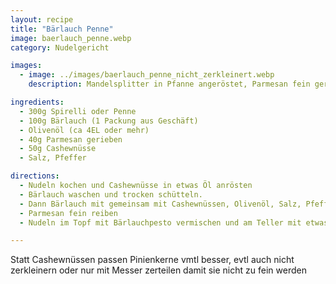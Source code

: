 ```yaml
---
layout: recipe
title: "Bärlauch Penne"
image: baerlauch_penne.webp
category: Nudelgericht

images:
  - image: ../images/baerlauch_penne_nicht_zerkleinert.webp
    description: Mandelsplitter in Pfanne angeröstet, Parmesan fein gerieben. Nudeln abgesiebt, zurück in Topf und alles zusammengeworfen ohne zerkleinern +Olivenöl. War ganz gut aber Basilikum ist zäh und hängt in Zähnen, den daher auf jeden Fall zerkleinern. Mandelsplitter waren aber gut (nur etwas zuviel und sie werden am Teller weich). Durch die dünnen Nudeln war es auch etwas trocken

ingredients:
  - 300g Spirelli oder Penne
  - 100g Bärlauch (1 Packung aus Geschäft)
  - Olivenöl (ca 4EL oder mehr)
  - 40g Parmesan gerieben
  - 50g Cashewnüsse
  - Salz, Pfeffer

directions:
  - Nudeln kochen und Cashewnüsse in etwas Öl anrösten
  - Bärlauch waschen und trocken schütteln.
  - Dann Bärlauch mit gemeinsam mit Cashewnüssen, Olivenöl, Salz, Pfeffer in Zerkleinerer geben und gut zerkleinern
  - Parmesan fein reiben
  - Nudeln im Topf mit Bärlauchpesto vermischen und am Teller mit etwas Parmesan und Olivenöl servieren

---
```


Statt Cashewnüssen passen Pinienkerne vmtl besser, evtl auch nicht zerkleinern oder nur mit Messer zerteilen damit sie nicht zu fein werden